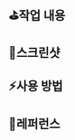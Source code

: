 ## ⛳️작업 내용

<!-- 작업한 사항을 간략하게 적어주세요 -->

## 📸스크린샷

<!-- 스크린샷으로 작업한 사항을 보여주세요 -->

## ⚡️사용 방법

<!-- 공통 asset의 경우 사용법을 간략하게 적어봅시다 -->

## 📎레퍼런스

<!-- 참고한 레퍼런스가 있다면 기록해주세요 -->

<!--
리뷰어
혜성 : hyesungoh
도현 : ddarkr
대윤 : SenseCodeValue
은정 : positiveko
-->
